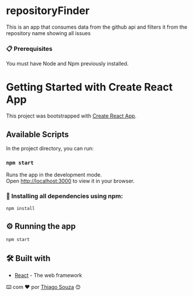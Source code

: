 # repositoryFinder
This is an app that consumes data from the github api and filters it from the repository name showing all issues

### 📋 Prerequisites

You must have Node and Npm previously installed.

# Getting Started with Create React App

This project was bootstrapped with [Create React App](https://github.com/facebook/create-react-app).

## Available Scripts

In the project directory, you can run:

### `npm start`

Runs the app in the development mode.\
Open [http://localhost:3000](http://localhost:3000) to view it in your browser.


### 🔧 Installing all dependencies using npm:

```
npm install 
```
## ⚙️ Running the app

```
npm start
```

## 🛠️ Built with 

* [React](https://react.dev/) - The web framework


⌨️ com ❤️ por [Thiago Souza](https://github.com/Thiago88Code) 😊
